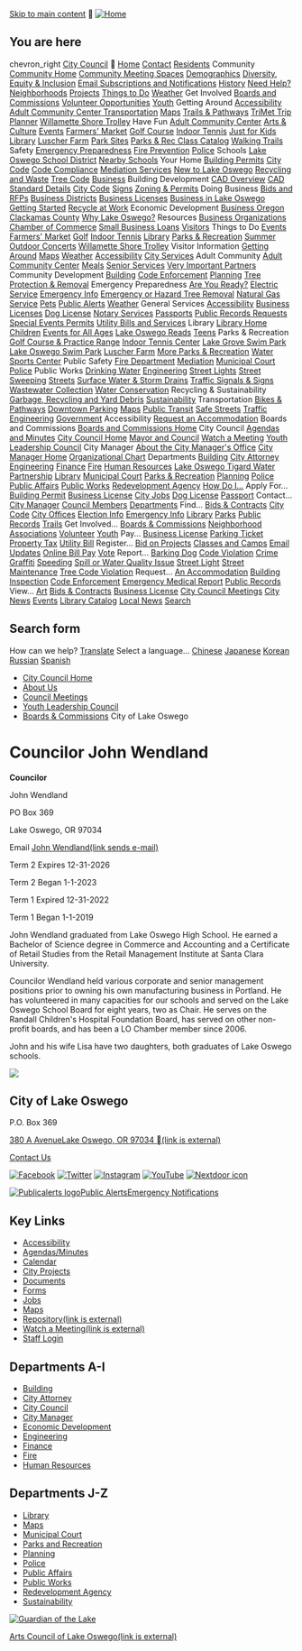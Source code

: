   [Skip to main content](https://www.ci.oswego.or.us/citycouncil/councilor-john-wendland/)   [![Home](images/2742f8fa7514f0978c3e71559ff58e50ba3cfc82f520087a4138b19ff850cd8e.png)](https://www.ci.oswego.or.us/)  

## You are here

 chevron_right [City Council](https://www.ci.oswego.or.us/citycouncil)    [Home](https://www.ci.oswego.or.us/)  [Contact](https://www.ci.oswego.or.us/contact)  [Residents](https://www.ci.oswego.or.us/)  Community  [Community Home](https://www.ci.oswego.or.us/community)  [Community Meeting Spaces](https://www.ci.oswego.or.us/community/community-meeting-spaces)  [Demographics](https://www.ci.oswego.or.us/community/demographics)  [Diversity, Equity & Inclusion](https://www.ci.oswego.or.us/community/diversity-equity-and-inclusion)  [Email Subscriptions and Notifications](https://www.ci.oswego.or.us/community/email-subscriptions-and-notifications)  [History](https://www.ci.oswego.or.us/library/local-history)  [Need Help?](https://www.ci.oswego.or.us/community/need-help-finding-help)  [Neighborhoods](https://www.ci.oswego.or.us/planning/neighborhoods)  [Projects](https://www.ci.oswego.or.us/projects)  [Things to Do](https://www.ci.oswego.or.us/community/things-do)  [Weather](https://www.ci.oswego.or.us/conservation/weather-stations-and-climate-information)  Get Involved  [Boards and Commissions](https://www.ci.oswego.or.us/boc)  [Volunteer Opportunities](https://www.ci.oswego.or.us/volunteer)  [Youth](https://www.ci.oswego.or.us/community/youth-opportunities)  Getting Around  [Accessibility](https://www.ci.oswego.or.us/ada)  [Adult Community Center Transportation](https://www.ci.oswego.or.us/acc/transportation-services)  [Maps](https://www.ci.oswego.or.us/maps)  [Trails & Pathways](https://www.ci.oswego.or.us/parksrec/trails-and-pathways)  [TriMet Trip Planner](http://rtp.trimet.org/)  [Willamette Shore Trolley](https://www.ci.oswego.or.us/community/willamette-shore-trolley)  Have Fun  [Adult Community Center](https://www.ci.oswego.or.us/acc)  [Arts & Culture](https://www.ci.oswego.or.us/community/arts-culture)  [Events](https://www.ci.oswego.or.us/community/events)  [Farmers' Market](https://www.ci.oswego.or.us/lofm)  [Golf Course](https://www.ci.oswego.or.us/parksrec/municipal-golf-course-renovation)  [Indoor Tennis](https://www.ci.oswego.or.us/parksrec/indoor-tennis-center)  [Just for Kids](https://www.ci.oswego.or.us/community/just-kids)  [Library](https://www.ci.oswego.or.us/library/)  [Luscher Farm](https://www.ci.oswego.or.us/luscher)  [Park Sites](https://www.ci.oswego.or.us/parksrec/parksites)  [Parks & Rec Class Catalog](https://www.ci.oswego.or.us/parksrec/parks-recreation-summer-activity-guide)  [Walking Trails](https://www.ci.oswego.or.us/parksrec/trails-and-pathways)  Safety  [Emergency Preparedness](https://www.ci.oswego.or.us/citymanager/emergency-management)  [Fire Prevention](https://www.ci.oswego.or.us/fire/fire-prevention)  [Police](https://www.ci.oswego.or.us/police)  Schools  [Lake Oswego School District](https://www.losdschools.org/)  [Nearby Schools](https://www.ci.oswego.or.us/community/schools)  Your Home  [Building Permits](https://www.ci.oswego.or.us/building/apply-permits-online)  [City Code](https://www.ci.oswego.or.us/cityattorney/lake-oswego-codes)  [Code Compliance](https://www.ci.oswego.or.us/planning/code-enforcement)  [Mediation Services](https://www.ci.oswego.or.us/publicaffairs/conflict-resolution-and-mediation-services)  [New to Lake Oswego](https://www.ci.oswego.or.us/community/new-lake-oswego)  [Recycling and Waste](https://www.ci.oswego.or.us/recycle)  [Tree Code](https://www.ci.oswego.or.us/trees)   [Business](https://www.ci.oswego.or.us/)  Building Development  [CAD Overview](https://www.ci.oswego.or.us/engineering/cad-standards-and-downloads)  [CAD Standard Details](https://www.ci.oswego.or.us/standard-details)  [City Code](https://www.ci.oswego.or.us/cityattorney/lake-oswego-codes)  [Signs](https://www.ci.oswego.or.us/planning/signs)  [Zoning & Permits](https://www.ci.oswego.or.us/business/zoning-permits)  Doing Business  [Bids and RFPs](http://www.ci.oswego.or.us/bids/)  [Business Districts](https://www.ci.oswego.or.us/business/business-districts-overview)  [Business Licenses](https://www.ci.oswego.or.us/finance/getting-business-license)  [Business in Lake Oswego](https://www.ci.oswego.or.us/business/business-lake-oswego)  [Getting Started](https://www.ci.oswego.or.us/business/starting-business-lake-oswego)  [Recycle at Work](https://www.ci.oswego.or.us/sustainability/recycle-work)  Economic Development  [Business Oregon](http://www.oregon4biz.com/)  [Clackamas County](http://www.clackamas.us/business/)  [Why Lake Oswego?](https://www.ci.oswego.or.us/business/why-lake-oswego)  Resources  [Business Organizations](https://www.ci.oswego.or.us/business/business-organizations)  [Chamber of Commerce](https://lakeoswegochamber.com/)  [Small Business Loans](https://www.govloans.gov/)   [Visitors](https://www.ci.oswego.or.us/)  Things to Do  [Events](https://www.ci.oswego.or.us/community/events)  [Farmers' Market](https://www.ci.oswego.or.us/lofm)  [Golf](https://www.ci.oswego.or.us/parksrec/municipal-golf-course-renovation)  [Indoor Tennis](https://www.ci.oswego.or.us/parksrec/indoor-tennis-center)  [Library](https://www.ci.oswego.or.us/library)  [Parks & Recreation](https://www.ci.oswego.or.us/parksrec)  [Summer Outdoor Concerts](http://www.ci.oswego.or.us/concerts)  [Willamette Shore Trolley](https://www.ci.oswego.or.us/community/willamette-shore-trolley)  Visitor Information  [Getting Around](https://www.ci.oswego.or.us/community/getting-around)  [Maps](https://www.ci.oswego.or.us/maps)  [Weather](https://www.ci.oswego.or.us/conservation/weather-stations-and-climate-information)  [Accessibility](https://www.ci.oswego.or.us/ada)   [City Services](https://www.ci.oswego.or.us/)  Adult Community  [Adult Community Center](https://www.ci.oswego.or.us/acc)  [Meals](https://www.ci.oswego.or.us/acc/meals-wheels-lake-oswego)  [Senior Services](https://www.ci.oswego.or.us/acc/services-acc)  [Very Important Partners](https://www.ci.oswego.or.us/acc/vip-program)  Community Development  [Building](https://www.ci.oswego.or.us/building)  [Code Enforcement](https://www.ci.oswego.or.us/planning/code-enforcement)  [Planning](https://www.ci.oswego.or.us/planning)  [Tree Protection & Removal](https://www.ci.oswego.or.us/trees)  Emergency Preparedness  [Are You Ready?](https://www.ci.oswego.or.us/citymanager/are-you-ready)  [Electric Service](https://www.portlandgeneral.com/)  [Emergency Info](https://www.ci.oswego.or.us/citymanager/emergency-management)  [Emergency or Hazard Tree Removal](https://www.ci.oswego.or.us/trees)  [Natural Gas Service](https://www.nwnatural.com/)  [Pets](https://www.ci.oswego.or.us/citymanager/pet-preparedness)  [Public Alerts](https://www.ci.oswego.or.us/citymanager/public-alerts-emergency-notification)  [Weather](http://www.ci.oswego.or.us/weather/)  General Services  [Accessibility](https://www.ci.oswego.or.us/ada)  [Business Licenses](https://www.ci.oswego.or.us/finance/getting-business-license)  [Dog License](https://www.ci.oswego.or.us/finance/dog-licenses)  [Notary Services](https://www.ci.oswego.or.us/publicaffairs/notary-services)  [Passports](https://www.ci.oswego.or.us/finance/passport-service-city-hall)  [Public Records Requests](https://www.ci.oswego.or.us/citymanager/public-records-requests)  [Special Events Permits](https://www.ci.oswego.or.us/publicworks/special-events)  [Utility Bills and Services](https://www.ci.oswego.or.us/finance/utility-bill-information)  Library  [Library Home](https://www.ci.oswego.or.us/library)  [Children](https://www.ci.oswego.or.us/kids)  [Events for All Ages](http://www.ci.oswego.or.us/calendar/month?og_group_ref_target_id=13)  [Lake Oswego Reads](https://www.ci.oswego.or.us/loreads)  [Teens](https://www.ci.oswego.or.us/teens)  Parks & Recreation  [Golf Course & Practice Range](https://www.ci.oswego.or.us/parksrec/municipal-golf-course-renovation)  [Indoor Tennis Center](https://www.ci.oswego.or.us/parksrec/indoor-tennis-center)  [Lake Grove Swim Park](https://www.losdschools.org/community-programs/lake-grove-swim-park)  [Lake Oswego Swim Park](https://www.ci.oswego.or.us/parksrec/lake-oswego-swim-park)  [Luscher Farm](https://www.ci.oswego.or.us/luscher)  [More Parks & Recreation](https://www.ci.oswego.or.us/parksrec)  [Water Sports Center](http://www.lakeoswegorowing.com/)  Public Safety  [Fire Department](https://www.ci.oswego.or.us/fire)  [Mediation](https://www.ci.oswego.or.us/publicaffairs/conflict-resolution-and-mediation-services)  [Municipal Court](https://www.ci.oswego.or.us/municipalcourt)  [Police](https://www.ci.oswego.or.us/police)  Public Works  [Drinking Water](https://www.ci.oswego.or.us/publicworks/water-treatment-plant)  [Engineering](https://www.ci.oswego.or.us/engineering)  [Street Lights](https://www.ci.oswego.or.us/publicworks/street-lights)  [Street Sweeping](https://www.ci.oswego.or.us/publicworks/street-sweeping)  [Streets](https://www.ci.oswego.or.us/publicworks/streets)  [Surface Water & Storm Drains](https://www.ci.oswego.or.us/publicworks/stormwater-program)  [Traffic Signals & Signs](https://www.ci.oswego.or.us/publicworks/traffic-signals-and-signs)  [Wastewater Collection](https://www.ci.oswego.or.us/publicworks/sewer)  [Water Conservation](https://www.ci.oswego.or.us/conservation)  Recycling & Sustainability  [Garbage, Recycling and Yard Debris](https://www.ci.oswego.or.us/recycle)  [Sustainability](https://www.ci.oswego.or.us/sustainability)  Transportation  [Bikes & Pathways](https://www.ci.oswego.or.us/parksrec/trails-and-pathways)  [Downtown Parking](https://www.ci.oswego.or.us/business/downtown-lake-oswego)  [Maps](https://www.ci.oswego.or.us/maps)  [Public Transit](http://www.trimet.org/)  [Safe Streets](https://www.ci.oswego.or.us/publicworks/pavement-repair-maintenance)  [Traffic Engineering](https://www.ci.oswego.or.us/engineering/traffic-engineering-and-transportation)   [Government](https://www.ci.oswego.or.us/)  Accessibility  [Request an Accommodation](https://www.ci.oswego.or.us/ada/request-accommodation)  Boards and Commissions  [Boards and Commissions Home](https://www.ci.oswego.or.us/boc)  City Council  [Agendas and Minutes](https://www.ci.oswego.or.us/meetings)  [City Council Home](https://www.ci.oswego.or.us/citycouncil)  [Mayor and Council](https://www.ci.oswego.or.us/citycouncil/mayor-and-council)  [Watch a Meeting](https://www.youtube.com/channel/UCRzkGahZ1s7gSodjT9pHY3g)  [Youth Leadership Council](https://www.ci.oswego.or.us/ylc)  City Manager  [About the City Manager's Office](https://www.ci.oswego.or.us/citymanager/about-city-managers-office)  [City Manager Home](https://www.ci.oswego.or.us/citymanager)  [Organizational Chart](https://www.ci.oswego.or.us/citymanager/lake-oswego-organizational-chart)  Departments  [Building](https://www.ci.oswego.or.us/building)  [City Attorney](https://www.ci.oswego.or.us/cityattorney)  [Engineering](https://www.ci.oswego.or.us/engineering)  [Finance](https://www.ci.oswego.or.us/finance)  [Fire](https://www.ci.oswego.or.us/fire)  [Human Resources](https://www.ci.oswego.or.us/hr)  [Lake Oswego Tigard Water Partnership](http://www.lotigardwater.org/)  [Library](https://www.ci.oswego.or.us/library)  [Municipal Court](https://www.ci.oswego.or.us/municipalcourt)  [Parks & Recreation](https://www.ci.oswego.or.us/parksrec)  [Planning](https://www.ci.oswego.or.us/planning)  [Police](https://www.ci.oswego.or.us/police)  [Public Affairs](https://www.ci.oswego.or.us/publicaffairs)  [Public Works](https://www.ci.oswego.or.us/publicworks)  [Redevelopment Agency](https://www.ci.oswego.or.us/lora)   [How Do I...](https://www.ci.oswego.or.us/)  Apply For...  [Building Permit](https://www.ci.oswego.or.us/building/apply-permits-online)  [Business License](https://www.ci.oswego.or.us/finance/getting-business-license)  [City Jobs](https://www.ci.oswego.or.us/jobs)  [Dog License](https://www.ci.oswego.or.us/finance/dog-licenses)  [Passport](https://www.ci.oswego.or.us/finance/passport-service-city-hall)  Contact...  [City Manager](https://www.ci.oswego.or.us/citymanager/city-manager-contact-information)  [Council Members](https://www.ci.oswego.or.us/citycouncil/city-council-contact-information)  [Departments](https://www.ci.oswego.or.us/contact)  Find...  [Bids & Contracts](http://www.ci.oswego.or.us/bids)  [City Code](https://www.ci.oswego.or.us/cityattorney/lake-oswego-codes)  [City Offices](https://www.ci.oswego.or.us/contact)  [Election Info](https://www.ci.oswego.or.us/citymanager/elections)  [Emergency Info](https://www.ci.oswego.or.us/citymanager/emergency-management)  [Library](https://www.ci.oswego.or.us/library)  [Parks](https://www.ci.oswego.or.us/parksrec/parksites)  [Public Records](https://www.ci.oswego.or.us/WebLink/Welcome.aspx?dbid=0&repo=CityOfLakeOswego)  [Trails](https://www.ci.oswego.or.us/parksrec/trails-and-pathways)  Get Involved...  [Boards & Commissions](https://www.ci.oswego.or.us/boc)  [Neighborhood Associations](https://www.ci.oswego.or.us/planning/neighborhoods)  [Volunteer](https://www.ci.oswego.or.us/volunteer)  [Youth](https://www.ci.oswego.or.us/community/youth-opportunities)  Pay...  [Business License](https://www.ci.oswego.or.us/finance/getting-business-license)  [Parking Ticket](https://www.ci.oswego.or.us/municipalcourt/you-have-received-citation-what-do-you-do-now)  [Property Tax](https://www.ci.oswego.or.us/finance/property-tax-information)  [Utility Bill](https://www.ci.oswego.or.us/finance/utility-payment-options-and-statements)  Register...  [Bid on Projects](https://www.ci.oswego.or.us/bids/user/register)  [Classes and Camps](https://apm.activecommunities.com/lakeoswegoparks)  [Email Updates](https://www.ci.oswego.or.us/community/email-subscriptions-and-notifications)  [Online Bill Pay](https://www.ci.oswego.or.us/finance/pay-here-online-or-view-billing-history)  [Vote](http://sos.oregon.gov/voting/Pages/registration.aspx)  Report...  [Barking Dog](https://www.ci.oswego.or.us/police/dog-safety-and-complaint-reporting-information)  [Code Violation](https://www.ci.oswego.or.us/planning/planning-department-contact-information)  [Crime](https://www.ci.oswego.or.us/police/police-department-contact-information)  [Graffiti](https://www.ci.oswego.or.us/police/police-department-contact-information)  [Speeding](https://www.ci.oswego.or.us/police/police-department-contact-information)  [Spill or Water Quality Issue](https://www.ci.oswego.or.us/publicworks/report-spill-or-water-quality-issue)  [Street Light](https://www.ci.oswego.or.us/publicworks/street-lights)  [Street Maintenance](https://www.ci.oswego.or.us/publicworks/pavement-repair-maintenance)  [Tree Code Violation](https://www.ci.oswego.or.us/trees)  Request...  [An Accommodation](https://www.ci.oswego.or.us/ada/request-accommodation)  [Building Inspection](https://www.ci.oswego.or.us/building/building-inspection-process)  [Code Enforcement](https://www.ci.oswego.or.us/planning/code-enforcement)  [Emergency Medical Report](https://www.ci.oswego.or.us/fire/emergency-medical-services)  [Public Records](https://www.ci.oswego.or.us/citymanager/public-records-requests)  View...  [Art](https://www.ci.oswego.or.us/community/arts-culture)  [Bids & Contracts](http://www.ci.oswego.or.us/bids/)  [Business License](https://www.ci.oswego.or.us/finance/getting-business-license)  [City Council Meetings](https://www.ci.oswego.or.us/boc/streaming-media)  [City News](https://www.ci.oswego.or.us/news)  [Events](https://www.ci.oswego.or.us/calendar)  [Library Catalog](https://lincc.ent.sirsi.net/client/en_US/lincc/)  [Local News](https://www.ci.oswego.or.us/publicaffairs/local-news-media)   [Search](https://www.ci.oswego.or.us/)  

## Search form

How can we help?  [Translate](https://www-ci-oswego-or-us.translate.goog/?_x_tr_sl=auto&_x_tr_tl=en&_x_tr_hl=en-US&_x_tr_pto=wapp)  Select a language...  [Chinese](https://www-ci-oswego-or-us.translate.goog/?_x_tr_sl=auto&_x_tr_tl=zh-CN&_x_tr_hl=zh-CN&_x_tr_pto=wapp)  [Japanese](https://www-ci-oswego-or-us.translate.goog/?_x_tr_sl=auto&_x_tr_tl=ja&_x_tr_hl=ja&_x_tr_pto=wapp)  [Korean](https://www-ci-oswego-or-us.translate.goog/?_x_tr_sl=auto&_x_tr_tl=ko&_x_tr_hl=ko&_x_tr_pto=wapp)  [Russian](https://www-ci-oswego-or-us.translate.goog/?_x_tr_sl=auto&_x_tr_tl=ru&_x_tr_hl=ru&_x_tr_pto=wapp)  [Spanish](https://www-ci-oswego-or-us.translate.goog/?_x_tr_sl=auto&_x_tr_tl=es&_x_tr_hl=es&_x_tr_pto=wapp)  

 *  [City Council Home](https://www.ci.oswego.or.us/citycouncil) 
 *  [About Us](https://www.ci.oswego.or.us/citycouncil/about-us) 
 *  [Council Meetings](https://www.ci.oswego.or.us/citycouncil/city-council-meetings) 
 *  [Youth Leadership Council](https://www.ci.oswego.or.us/ylc) 
 *  [Boards & Commissions](https://www.ci.oswego.or.us/boc) 
  [](http://www.ci.oswego.or.us/)  City of Lake Oswego 

# Councilor John Wendland

 __Councilor__ 

John Wendland

PO Box 369

Lake Oswego, OR 97034

Email [John Wendland(link sends e-mail)](mailto:jwendland@ci.oswego.or.us) 

Term 2 Expires 12-31-2026

Term 2 Began 1-1-2023

Term 1 Expired 12-31-2022

Term 1 Began 1-1-2019

John Wendland graduated from Lake Oswego High School. He earned a Bachelor of Science degree in Commerce and Accounting and a Certificate of Retail Studies from the Retail Management Institute at Santa Clara University.  

Councilor Wendland held various corporate and senior management positions prior to owning his own manufacturing business in Portland. He has volunteered in many capacities for our schools and served on the Lake Oswego School Board for eight years, two as Chair. He serves on the Randall Children's Hospital Foundation Board, has served on other non-profit boards, and has been a LO Chamber member since 2006.  

John and his wife Lisa have two daughters, both graduates of Lake Oswego schools. 

  ![](images/c6926873e740c1663954f9f3fa5109aff474354f52013b03acc748bf7cc4310b.jpg)  

## City of Lake Oswego

P.O. Box 369

 [380 A AvenueLake Oswego, OR 97034 (link is external)](https://www.google.com/maps/place/City+of+Lake+Oswego/@45.4161997,-122.6693648,15.75z/data=!4m5!3m4!1s0x0:0x5d207f27cc326b82!8m2!3d45.4193967!4d-122.6676857) 

 [Contact Us](https://www.ci.oswego.or.us/contact) 

 [![Facebook](images/8cc114a712a0ebe80e1ead88dff1838ffe3511c85889e12488112101023a4cd5.png)](https://www.facebook.com/LOOregon)  [![Twitter](images/0119ba709abf932b2f68a548fbd2657086912e98c76d700e2b88de767805d7d8.png)](https://twitter.com/LakeOswegoInfo)  [![Instagram](images/6c3b7545df0138ac32fbc4d58237e8fbddf5b6869a62e3d1259261fcc3ceb66a.png)](https://www.instagram.com/cityoflakeoswego/)  [![YouTube](images/20916170c15ec97e93a7bce877dd76d76a9c0a8de7ffb9992614e831c6cb5bd9.png)](https://www.youtube.com/channel/UCRzkGahZ1s7gSodjT9pHY3g)  [![Nextdoor icon](images/ed2a88b9e3dae3c78b68c0332f6c212ecc637c96b288d96dbb7c0f1f4e4f31c3.png)](https://nextdoor.com/agency-detail/or/lake-oswego/city-of-lake-oswego-1/) 

 [![Publicalerts logo](images/7a940958438eb1f989496bd945f21d3a8c9ff2b76241259ff6f8644b8008b437.png)Public AlertsEmergency Notifications](https://www.ci.oswego.or.us/citymanager/public-alerts-emergency-notification) 

## Key Links

 *  [Accessibility](https://www.ci.oswego.or.us/ada) 
 *  [Agendas/Minutes](https://www.ci.oswego.or.us/meetings) 
 *  [Calendar](https://www.ci.oswego.or.us/calendar) 
 *  [City Projects](https://www.ci.oswego.or.us/projects) 
 *  [Documents](https://www.ci.oswego.or.us/documents) 
 *  [Forms](https://www.ci.oswego.or.us/forms) 
 *  [Jobs](https://www.ci.oswego.or.us/jobs) 
 *  [Maps](https://www.ci.oswego.or.us/maps) 
 *  [Repository(link is external)](https://www.ci.oswego.or.us/WebLink/Welcome.aspx?dbid=0&repo=CityOfLakeOswego) 
 *  [Watch a Meeting(link is external)](https://www.youtube.com/channel/UCRzkGahZ1s7gSodjT9pHY3g) 
 *  [Staff Login](https://www.ci.oswego.or.us/user/login) 

## Departments A-I

 *  [Building](https://www.ci.oswego.or.us/building) 
 *  [City Attorney](https://www.ci.oswego.or.us/cityattorney) 
 *  [City Council](https://www.ci.oswego.or.us/citycouncil) 
 *  [City Manager](https://www.ci.oswego.or.us/citymanager) 
 *  [Economic Development](https://www.ci.oswego.or.us/business) 
 *  [Engineering](https://www.ci.oswego.or.us/engineering) 
 *  [Finance](https://www.ci.oswego.or.us/finance) 
 *  [Fire](https://www.ci.oswego.or.us/fire) 
 *  [Human Resources](https://www.ci.oswego.or.us/hr) 

## Departments J-Z

 *  [Library](https://www.ci.oswego.or.us/library) 
 *  [Maps](https://www.ci.oswego.or.us/maps) 
 *  [Municipal Court](https://www.ci.oswego.or.us/municipalcourt) 
 *  [Parks and Recreation](https://www.ci.oswego.or.us/parksrec) 
 *  [Planning](https://www.ci.oswego.or.us/planning) 
 *  [Police](https://www.ci.oswego.or.us/police) 
 *  [Public Affairs](https://www.ci.oswego.or.us/publicaffairs) 
 *  [Public Works](https://www.ci.oswego.or.us/publicworks) 
 *  [Redevelopment Agency](https://www.ci.oswego.or.us/lora) 
 *  [Sustainability](https://www.ci.oswego.or.us/sustainability) 

 [![Guardian of the Lake](images/ae109be141e452df727f4cd1cf133318eba7fa83d7888cff7dc817c449038363.png)](http://www.artscouncillo.org/) 

 [Arts Council of Lake Oswego(link is external)](http://www.artscouncillo.org/) 

 